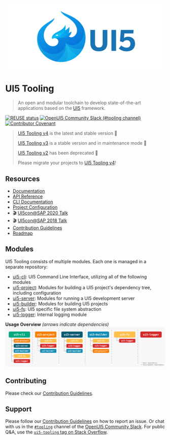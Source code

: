 ![UI5 logo](./docs/images/UI5_logo_wide.png)

# UI5 Tooling

> An open and modular toolchain to develop state-of-the-art applications based on the [UI5](https://ui5.sap.com) framework.

[![REUSE status](https://api.reuse.software/badge/github.com/SAP/ui5-tooling)](https://api.reuse.software/info/github.com/SAP/ui5-tooling)
[![OpenUI5 Community Slack (#tooling channel)](https://img.shields.io/badge/slack-join-44cc11.svg)](https://ui5-slack-invite.cfapps.eu10.hana.ondemand.com)
[![Contributor Covenant](https://img.shields.io/badge/Contributor%20Covenant-v2.0%20adopted-ff69b4.svg)](CODE_OF_CONDUCT.md)

> [UI5 Tooling v4](https://sap.github.io/ui5-tooling/v4) is the latest and stable version 🎉
>
> [UI5 Tooling v3](https://sap.github.io/ui5-tooling/v3) is a stable version and in maintenance mode 🚢
>
> [UI5 Tooling v2](https://sap.github.io/ui5-tooling/v2) has been deprecated 🚫  
>
> Please migrate your projects to [UI5 Tooling v4](https://sap.github.io/ui5-tooling/v4/updates/migrate-v4/)!

## Resources

- [Documentation](https://sap.github.io/ui5-tooling/v3/)
- [API Reference](https://sap.github.io/ui5-tooling/v3/api/)
- [CLI Documentation](https://sap.github.io/ui5-tooling/v3/pages/CLI/)
- [Project Configuration](https://sap.github.io/ui5-tooling/v3/pages/Configuration/)
- 🎬 [UI5con@SAP 2020 Talk](https://www.youtube.com/watch?v=8IHoVJLKN34)
- 🎬 [UI5con@SAP 2018 Talk](https://www.youtube.com/watch?v=iQ07oe26y_k)
- [Contribution Guidelines](https://github.com/SAP/ui5-tooling/blob/master/CONTRIBUTING.md)
- [Roadmap](https://github.com/SAP/ui5-tooling/issues/701)

## Modules

UI5 Tooling consists of multiple modules. Each one is managed in a separate repository:

- [ui5-cli](https://github.com/SAP/ui5-cli): UI5 Command Line Interface, utilizing all of the following modules
- [ui5-project](https://github.com/SAP/ui5-project): Modules for building a UI5 project's dependency tree, including configuration
- [ui5-server](https://github.com/SAP/ui5-server): Modules for running a UI5 development server
- [ui5-builder](https://github.com/SAP/ui5-builder): Modules for building UI5 projects
- [ui5-fs](https://github.com/SAP/ui5-fs): UI5 specific file system abstraction
- [ui5-logger](https://github.com/SAP/ui5-logger): Internal logging module

**Usage Overview** *(arrows indicate dependencies)*
![Module Overview](./docs/images/Module_overview.png)

## Contributing

Please check our [Contribution Guidelines](https://github.com/SAP/ui5-tooling/blob/main/CONTRIBUTING.md).

## Support

Please follow our [Contribution Guidelines](https://github.com/SAP/ui5-tooling/blob/main/CONTRIBUTING.md#report-an-issue) on how to report an issue. Or chat with us in the [`#tooling`](https://openui5.slack.com/archives/C0A7QFN6B) channel of the [OpenUI5 Community Slack](https://ui5-slack-invite.cfapps.eu10.hana.ondemand.com). For public Q&A, use the [`ui5-tooling` tag on Stack Overflow](https://stackoverflow.com/questions/tagged/ui5-tooling).

